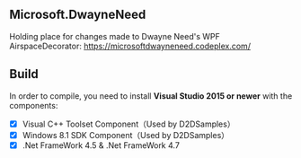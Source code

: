 ## Microsoft.DwayneNeed
Holding place for changes made to Dwayne Need's WPF AirspaceDecorator: https://microsoftdwayneneed.codeplex.com/
## Build

In order to compile, you need to install **Visual Studio 2015 or newer** with the components:

- [x] Visual C++ Toolset Component（Used by D2DSamples）
- [x] Windows 8.1 SDK Component（Used by D2DSamples）
- [x] .Net FrameWork 4.5 & .Net FrameWork 4.7